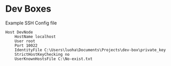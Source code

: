 # Dev Boxes


Example SSH Config file

```
Host DevNode
    HostName localhost
    User root
    Port 10022
    IdentityFile C:\Users\luoha\Documents\Projects\dev-box\private_key
    StrictHostKeyChecking no
    UserKnownHostsFile C:\No-exist.txt
```
